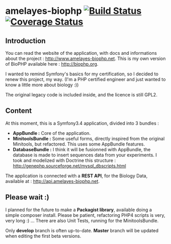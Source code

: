 # amelayes-biophp [![Build Status](https://travis-ci.com/amelaye/amelayes-biophp.svg?branch=develop)](https://travis-ci.com/amelaye/amelayes-biophp) [![Coverage Status](https://coveralls.io/repos/github/amelaye/amelayes-biophp/badge.svg?branch=develop)](https://coveralls.io/github/amelaye/amelayes-biophp?branch=develop)

## Introduction
You can read the website of the application, with docs and informations about the project : http://www.amelayes-biophp.net.
This is my own version of BioPHP available here : http://biophp.org.

I wanted to remind Symfony's basics for my certification, so I decided to renew this project, my way.
(I'm a PHP certified engineer and just wanted to know a little more about biology :))

The original legacy code is included inside, and the licence is still GPL2.

## Content
At this moment, this is a Symfony3.4 application, divided into 3 bundles :
- **AppBundle :** Core of the application.
- **MinitoolsBundle :** Some useful forms, directly inspired from the original Minitools, but refactored. This uses some AppBundle features.
- **DatabaseBundle :** I think it will be fusionned with AppBundle, the database is made to insert sequences data from your experiments.
I took and modelized with Doctrine this structure : http://genephp.sourceforge.net/mysql_dbscripts.html

The application is connected with a **REST API**, for the Biology Data, available at : http://api.amelayes-biophp.net.

## Please wait :)
I planned for the future to make a **Packagist library**, available doing a simple composer 
install. Please be patient, refactoring PHP4 scripts is very, very long :) ... 
There are also Unit Tests, running for the MinitoolsBundle.

Only **develop** branch is often up-to-date. **Master** branch will be updated when editing the first beta versions.
